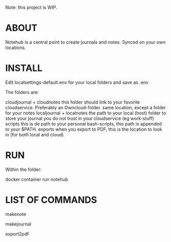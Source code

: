 Note: this project is WIP. 

# ABOUT #
Notehub is a central point to create journals and notes. Synced on your own locations. 


# INSTALL #

Edit localsettings-default.env for your local folders and save as .env

The folders are:

cloudjournal + cloudnotes
	this folder should link to your favorite cloudservice. Preferably an Owncloud-folder.
	same location, except a folder for your notes
localjournal + localnotes
	the path to your local (host) folder to store your journal you do not trust in your cloudservice (eg work-stuff)
scripts
	this is de path to your personal bash-scripts, this path is appended to your $PATH. 
exports
	when you export to PDF, this is the location to look in (for both local and cloud)


# RUN #

Within the folder: 

docker container run notehub

# LIST OF COMMANDS #

makenote

makejournal

export2pdf 


